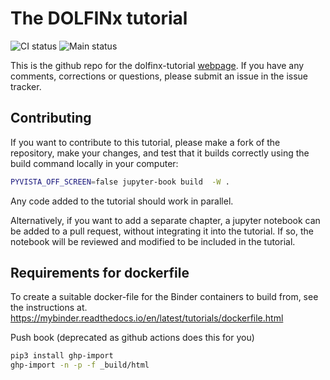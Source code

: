 # The DOLFINx tutorial
![CI status](https://github.com/jorgensd/dolfinx-tutorial/actions/workflows/build-publish.yml/badge.svg)
![Main status](https://github.com/jorgensd/dolfinx-tutorial/actions/workflows/main-test.yml/badge.svg)

This is the github repo for the dolfinx-tutorial [webpage](https://jorgensd.github.io/dolfinx-tutorial/).
If you have any comments, corrections or questions, please submit an issue in the issue tracker.

## Contributing
If you want to contribute to this tutorial, please make a fork of the repository, make your changes, and test that it builds correctly using the build command locally in your computer:
```bash
PYVISTA_OFF_SCREEN=false jupyter-book build  -W .
```
Any code added to the tutorial should work in parallel.

Alternatively, if you want to add a separate chapter, a jupyter notebook can be added to a pull request, without integrating it into the tutorial. If so, the notebook will be reviewed and modified to be included in the tutorial.

## Requirements for dockerfile
To create a suitable docker-file for the Binder containers to build from, see the instructions at.
https://mybinder.readthedocs.io/en/latest/tutorials/dockerfile.html


Push book (deprecated as github actions does this for you)
```bash
pip3 install ghp-import
ghp-import -n -p -f _build/html
```
